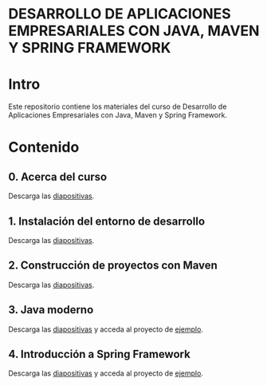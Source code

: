 # DESARROLLO DE APLICACIONES EMPRESARIALES CON JAVA, MAVEN Y SPRING FRAMEWORK

# Intro
Este repositorio contiene los materiales del curso de Desarrollo de Aplicaciones Empresariales con 
Java, Maven y Spring Framework.

# Contenido
## 0. Acerca del curso
Descarga las [diapositivas](./slides/0-Desarrollo-de-Aplicaciones-Empresariales-con-Java-Maven-y-Spring-Framework.pdf).
## 1. Instalación del entorno de desarrollo
Descarga las [diapositivas](./slides/1-Instalacion-del-entorno-de-desarrollo.pdf).
## 2. Construcción de proyectos con Maven
Descarga las [diapositivas](./slides/2-Construccion-de-proyectos-con-Maven.pdf).
## 3. Java moderno
Descarga las [diapositivas](./slides/3-Java-moderno.pdf) y acceda al proyecto de [ejemplo](./code/javamoderno/README.md).
## 4. Introducción a Spring Framework
Descarga las [diapositivas](./slides/4-Introduccion-a-Spring-Framework.pdf) y acceda al proyecto de [ejemplo](./code/springintro/README.md).


